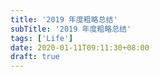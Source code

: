 ```yaml
---
title: '2019 年度粗略总结'
subTitle: '2019 年度粗略总结'
tags: ['Life']
date: 2020-01-11T09:11:30+08:00
draft: true
---
```


